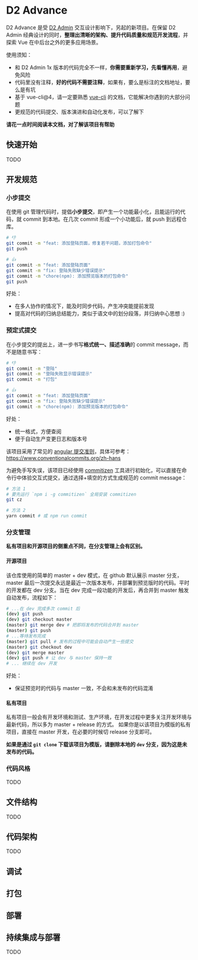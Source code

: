 # D2 Advance

D2 Advance 是受 [D2 Admin](https://github.com/d2-projects/d2-admin/) 交互设计影响下，另起的新项目。在保留 D2 Admin 经典设计的同时，**整理出清晰的架构、提升代码质量和规范开发流程**，并探索 Vue 在中后台之外的更多应用场景。

使用须知：

- 和 D2 Admin 1x 版本的代码完全不一样，**你需要重新学习，先看懂再用**，避免风险
- 代码里没有注释，**好的代码不需要注释**，如果有，要么是标注的文档地址，要么是有坑
- 基于 vue-cli@4，请一定要熟悉 [vue-cli](https://cli.vuejs.org/) 的文档，它能解决你遇到的大部分问题
- 更规范的代码提交、版本演进和自动化发布，可以了解下

**请花一点时间阅读本文档，对了解该项目有帮助**

## 快速开始

TODO

## 开发规范

### 小步提交

在使用 git 管理代码时，提倡**小步提交**，即产生一个功能最小化，且能运行的代码，就 commit 到本地。在几次 commit 形成一个小功能后，就 push 到远程仓库。

``` bash
# 👎
git commit -m "feat: 添加登陆页面，修复若干问题，添加打包命令"
git push

# 👍
git commit -m "feat: 添加登陆页面"
git commit -m "fix: 登陆失败缺少错误提示"
git commit -m "chore(npm): 添加预览版本的打包命令"
git push
```

好处：
- 在多人协作的情况下，能及时同步代码，产生冲突能提前发现
- 提高对代码的归纳总结能力，类似于语文中的划分段落，并归纳中心思想 :)

### 预定式提交

在小步提交的提出上，进一步书写**格式统一、描述准确**的 commit message，而不是随意书写：

``` bash
# 👎
git commit -m "登陆"
git commit -m "登陆失败显示错误提示"
git commit -m "打包"

# 👍
git commit -m "feat: 添加登陆页面"
git commit -m "fix: 登陆失败缺少错误提示"
git commit -m "chore(npm): 添加预览版本的打包命令"
```

好处：
- 统一格式，方便查阅
- 便于自动生产变更日志和版本号

该项目采用了常见的 [angular 提交准则](https://github.com/angular/angular.js/blob/master/CONTRIBUTING.md#commit)，具体可参考：https://www.conventionalcommits.org/zh-hans

为避免手写失误，该项目已经使用 [commitizen](https://github.com/commitizen/cz-cli) 工具进行初始化，可以直接在命令行中体验交互式提交，通过选择+填空的方式生成规范的 commit message：

``` bash
# 方法 1
# 要先运行 `npm i -g commitizen` 全局安装 commitizen
git cz

# 方法 2
yarn commit # 或 npm run commit
```

### 分支管理

**私有项目和开源项目的侧重点不同，在分支管理上会有区别。**

#### 开源项目

该仓库使用的简单的 master + dev 模式，在 github 默认展示 master 分支，master 最后一次提交永远是最近一次版本发布，并部署到预览版时的代码。平时的开发都在 dev 分支。当在 dev 完成一段功能的开发后，再合并到 master 触发自动发布，流程如下：

``` bash
# ...在 dev 完成多次 commit 后
(dev) git push
(dev) git checkout master
(master) git merge dev # 把即将发布的代码合并到 master
(master) git push
# ...等待发布完成
(master) git pull # 发布的过程中可能会自动产生一些提交
(master) git checkout dev
(dev) git merge master
(dev) git push # 让 dev 与 master 保持一致
# ... 继续在 dev 开发
```

好处：
- 保证预览时的代码与 master 一致，不会和未发布的代码混淆

#### 私有项目

私有项目一般会有开发环境和测试、生产环境，在开发过程中更多关注开发环境与最新代码，所以多为 master + release 的方式。
如果你是以该项目为模版的私有项目，直接在 master 开发，在必要的时候切 release 分支即可。

**如果是通过 `git clone` 下载该项目为模版，请删除本地的 `dev` 分支，因为这是未发布的代码。**

### 代码风格

TODO

## 文件结构

TODO

## 代码架构

TODO

## 调试

## 打包

## 部署

## 持续集成与部署

TODO
